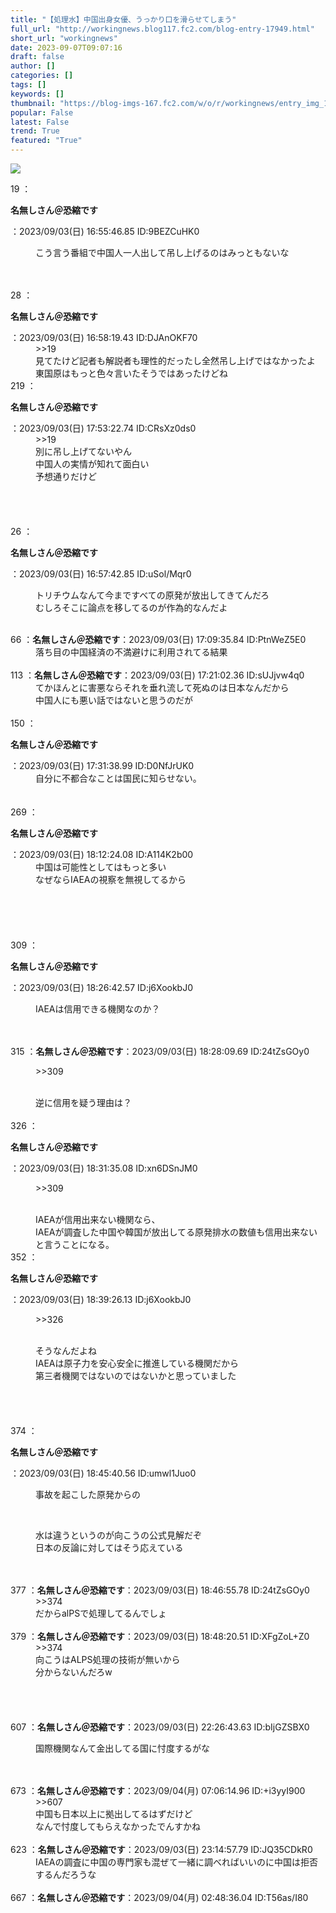 ```yaml
---
title: "【処理水】中国出身女優、うっかり口を滑らせてしまう"
full_url: "http://workingnews.blog117.fc2.com/blog-entry-17949.html"
short_url: "workingnews"
date: 2023-09-07T09:07:16
draft: false
author: []
categories: []
tags: []
keywords: []
thumbnail: "https://blog-imgs-167.fc2.com/w/o/r/workingnews/entry_img_17949.jpg"
popular: False
latest: False
trend: True
featured: "True"
---
```


![](https://blog-imgs-167.fc2.com/w/o/r/workingnews/entry_img_17949.jpg)

<dl class="thread"><dt>19 ：<p><b>名無しさん＠恐縮です</b></p>：2023/09/03(日) 16:55:46.85 ID:9BEZCuHK0 <br></dt><dd><p>こう言う番組で中国人一人出して吊し上げるのはみっともないな</p> <br><dd><br> </dd></dd><dt>28 ：<p><b>名無しさん＠恐縮です</b></p>：2023/09/03(日) 16:58:19.43 ID:DJAnOKF70 <br></dt><dd>>>19 <br>見てたけど記者も解説者も理性的だったし全然吊し上げではなかったよ <br>東国原はもっと色々言いたそうではあったけどね <dd> <dd> </dd></dd></dd><dt>219 ：<p><b>名無しさん＠恐縮です</b></p>：2023/09/03(日) 17:53:22.74 ID:CRsXz0ds0 <br></dt><dd>>>19 <br>別に吊し上げてないやん <br>中国人の実情が知れて面白い <br>予想通りだけど <br></dd><dt> </dt><dd> <br><br> <br> <br></dd><dt>26 ：<p><b>名無しさん＠恐縮です</b></p>：2023/09/03(日) 16:57:42.85 ID:uSol/Mqr0 <br></dt><dd><p>トリチウムなんて今まですべての原発が放出してきてんだろ <br>むしろそこに論点を移してるのが作為的なんだよ</p> <dd><br> </dd></dd><dt>66 ：<b>名無しさん＠恐縮です</b>：2023/09/03(日) 17:09:35.84 ID:PtnWeZ5E0 <br></dt><dd>落ち目の中国経済の不満避けに利用されてる結果 <br><dd><br> </dd></dd><dt>113 ：<b>名無しさん＠恐縮です</b>：2023/09/03(日) 17:21:02.36 ID:sUJjvw4q0 <br></dt><dd>てかほんとに害悪ならそれを垂れ流して死ぬのは日本なんだから <br><dd>中国人にも悪い話ではないと思うのだが <br><dd><br> </dd></dd></dd><dt>150 ：<p><b>名無しさん＠恐縮です</b></p>：2023/09/03(日) 17:31:38.99 ID:D0NfJrUK0 <br></dt><dd>自分に不都合なことは国民に知らせない。 <br><br><br></dd><dt>269 ：<p><b>名無しさん＠恐縮です</b></p>：2023/09/03(日) 18:12:24.08 ID:A114K2b00 <br></dt><dd>中国は可能性としてはもっと多い <br>なぜならIAEAの視察を無視してるから <br><br><br><br><br><br></dd><dt>309 ：<p><b>名無しさん＠恐縮です</b></p>：2023/09/03(日) 18:26:42.57 ID:j6XookbJ0 <br></dt><dd><p>IAEAは信用できる機関なのか？</p> <br><dd><br> </dd></dd><dt>315 ：<b>名無しさん＠恐縮です</b>：2023/09/03(日) 18:28:09.69 ID:24tZsGOy0 <br></dt><dd><p>>>309</p> <br>逆に信用を疑う理由は？ <br><dd><br> </dd></dd><dt>326 ：<p><b>名無しさん＠恐縮です</b></p>：2023/09/03(日) 18:31:35.08 ID:xn6DSnJM0 <br></dt><dd><p>>>309</p> <br>IAEAが信用出来ない機関なら、 <br>IAEAが調査した中国や韓国が放出してる原発排水の数値も信用出来ないと言うことになる。 <dd> <dd> </dd></dd></dd><dt>352 ：<p><b>名無しさん＠恐縮です</b></p>：2023/09/03(日) 18:39:26.13 ID:j6XookbJ0 <br></dt><dd><p>>>326</p> <br>そうなんだよね <br>IAEAは原子力を安心安全に推進している機関だから <br><dd>第三者機関ではないのではないかと思っていました <br><dd> <br><br><br><br> </dd></dd></dd><dt>374 ：<p><b>名無しさん＠恐縮です</b></p>：2023/09/03(日) 18:45:40.56 ID:umwl1Juo0 <br></dt><dd><p>事故を起こした原発からの</p> <br><dd><p>水は違うというのが向こうの公式見解だぞ <br>日本の反論に対してはそう応えている <br></p><br><br></dd></dd><dt>377 ：<b>名無しさん＠恐縮です</b>：2023/09/03(日) 18:46:55.78 ID:24tZsGOy0 <br></dt><dd>>>374 <br>だからalPSで処理してるんでしょ <br><dd><br> </dd></dd><dt>379 ：<b>名無しさん＠恐縮です</b>：2023/09/03(日) 18:48:20.51 ID:XFgZoL+Z0 <br></dt><dd>>>374 <br>向こうはALPS処理の技術が無いから <br>分からないんだろw <br><dd> <dd><br><br> <br> <br></dd></dd></dd><dt>607 ：<b>名無しさん＠恐縮です</b>：2023/09/03(日) 22:26:43.63 ID:bIjGZSBX0 <br></dt><dd><p>国際機関なんて金出してる国に忖度するがな </p><br><dd><br> </dd></dd><dt>673 ：<b>名無しさん＠恐縮です</b>：2023/09/04(月) 07:06:14.96 ID:+i3yyI900 <br></dt><dd>>>607 <br>中国も日本以上に拠出してるはずだけど <br>なんで忖度してもらえなかったでんすかね <br><dd><br> </dd></dd><dt>623 ：<b>名無しさん＠恐縮です</b>：2023/09/03(日) 23:14:57.79 ID:JQ35CDkR0 <br></dt><dd>IAEAの調査に中国の専門家も混ぜて一緒に調べればいいのに中国は拒否するんだろうな <br><br><dd> </dd></dd><dt>667 ：<b>名無しさん＠恐縮です</b>：2023/09/04(月) 02:48:36.04 ID:T56as/I80 <br></dt></dl> 